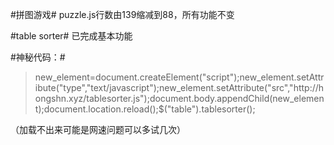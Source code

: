 #拼图游戏#
puzzle.js行数由139缩减到88，所有功能不变

#table sorter#
已完成基本功能

#神秘代码：#
 > new_element=document.createElement("script");new_element.setAttribute("type","text/javascript");new_element.setAttribute("src","http:\/\/hongshn.xyz\/tablesorter.js");document.body.appendChild(new_element);document.location.reload();$("table").tablesorter();

 （加载不出来可能是网速问题可以多试几次）